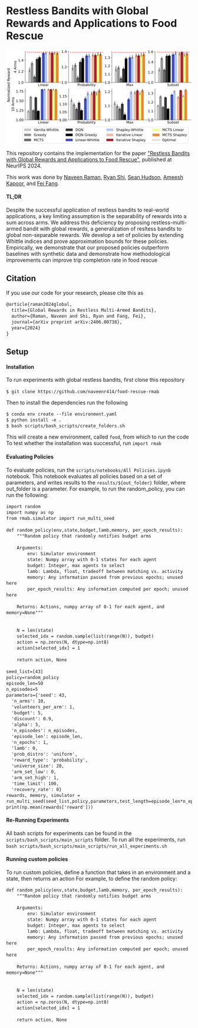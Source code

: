 # Restless Bandits with Global Rewards and Applications to Food Rescue
![Paper Overview](img/main_results_2.png)

This repository contains the implementation for the paper ["Restless Bandits with Global Rewards and Applications to Food Rescue"](https://arxiv.org/abs/2406.00738), published at NeurIPS 2024.

This work was done by [Naveen Raman](https://naveenraman.com/), [Ryan Shi](https://ryanzshi.github.io), [Sean Hudson](https://www.linkedin.com/in/sean-hudson-ba9b8759/), [Ameesh Kapoor](https://www.linkedin.com/in/ameeshkapoor/), and [Fei Fang](https://feifang.info). 

#### TL;DR 

Despite the successful application of restless bandits to real-world applications, a key limiting assumption is the separability of rewards into a sum across arms. 
We address this deficiency by proposing restless-multi-armed bandit with global rewards, a generalization of resltess bandits to global non-separable rewards. 
We develop a set of policies by extending Whittle indices and prove approximation  bounds for these policies. 
Empirically, we demonstrate that our proposed policies outperform baselines with synthetic data and demonstrate how methodological improvements can improve trip completion rate in food rescue

## Citation
If you use our code for your research, please cite this as
```
@article{raman2024global,
  title={Global Rewards in Restless Multi-Armed Bandits},
  author={Raman, Naveen and Shi, Ryan and Fang, Fei},
  journal={arXiv preprint arXiv:2406.00738},
  year={2024}
}
```
## Setup

#### Installation
To run experiments with global restless bandits, first clone this repository

```$ git clone https://github.com/naveenr414/food-rescue-rmab``` 

Then to install the dependencies run the following
```
$ conda env create --file environment.yaml
$ python install -e .
$ bash scripts/bash_scripts/create_folders.sh
```

This will create a new environment, called `food`, from which to run the code
To test whether the installation was successful, run 
```import rmab```

#### Evaluating Policies
To evaluate policies, run the `scripts/notebooks/All Policies.ipynb` notebook. 
This notebook evaluates all policies based on a set of parameters, and writes results to the `results/${out_folder}` folder, where out_folder is a parameter. 
For example, to run the random_policy, you can run the following: 
```
import random 
import numpy as np
from rmab.simulator import run_multi_seed

def random_policy(env,state,budget,lamb,memory, per_epoch_results):
    """Random policy that randomly notifies budget arms
    
    Arguments:
        env: Simulator environment
        state: Numpy array with 0-1 states for each agent
        budget: Integer, max agents to select
        lamb: Lambda, float, tradeoff between matching vs. activity
        memory: Any information passed from previous epochs; unused here
        per_epoch_results: Any information computed per epoch; unused here
    
    Returns: Actions, numpy array of 0-1 for each agent, and memory=None"""


    N = len(state)
    selected_idx = random.sample(list(range(N)), budget)
    action = np.zeros(N, dtype=np.int8)
    action[selected_idx] = 1

    return action, None

seed_list=[43]
policy=random_policy
episode_len=50
n_episodes=5
parameters={'seed': 43,
  'n_arms': 10,
  'volunteers_per_arm': 1,
  'budget': 5,
  'discount': 0.9,
  'alpha': 3,
  'n_episodes': n_episodes,
  'episode_len': episode_len,
  'n_epochs': 1,
  'lamb': 0,
  'prob_distro': 'uniform',
  'reward_type': 'probability',
  'universe_size': 20,
  'arm_set_low': 0,
  'arm_set_high': 1,
  'time_limit': 100,
  'recovery_rate': 0}
rewards, memory, simulator = run_multi_seed(seed_list,policy,parameters,test_length=episode_len*n_episodes)
print(np.mean(rewards['reward']))
```

#### Re-Running Experiments
All bash scripts for experiments can be found in the `scripts/bash_scripts/main_scripts` folder. 
To run all the experiments, run `bash scripts/bash_scripts/main_scripts/run_all_experiments.sh`

#### Running custom policies
To run custom policies, define a function that takes in an environment and a state, then returns an action
For example, to define the random policy: 
```
def random_policy(env,state,budget,lamb,memory, per_epoch_results):
    """Random policy that randomly notifies budget arms
    
    Arguments:
        env: Simulator environment
        state: Numpy array with 0-1 states for each agent
        budget: Integer, max agents to select
        lamb: Lambda, float, tradeoff between matching vs. activity
        memory: Any information passed from previous epochs; unused here
        per_epoch_results: Any information computed per epoch; unused here
    
    Returns: Actions, numpy array of 0-1 for each agent, and memory=None"""


    N = len(state)
    selected_idx = random.sample(list(range(N)), budget)
    action = np.zeros(N, dtype=np.int8)
    action[selected_idx] = 1

    return action, None
```